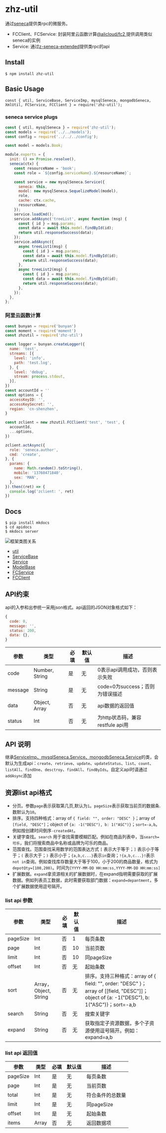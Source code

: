 # zhz-util

通过[seneca](https://www.npmjs.com/package/seneca)提供类rpc的微服务。

* FCClient、FCService: 封装阿里云函数计算[@alicloud/fc2
](https://www.npmjs.com/package/@alicloud/fc2)提供调用类似seneca的实例
* Service: 通过[z-seneca-extended](https://www.npmjs.com/package/z-seneca-extended)提供类rpc的api

## Install

```shell
$ npm install zhz-util
```

## Basic Usage

```javascipt
const { util, ServiceBase, ServiceImp, mysqlSeneca, mongodbSeneca, XmlUtil, FCService, FCClient } = require('zhz-util');
```

### seneca service plugs

```javascript
const { util, mysqlSeneca } = require('zhz-util');
const models = require('../../models');
const config = require('../../../config');

const model = models.Book;

module.exports = {
  init: () => Promise.resolve(),
  seneca(ctx) {
    const resourceName = 'book';
    const role = `${config.serviceName}.${resourceName}`;

    const service = new mysqlSeneca.Service({
      seneca: this,
      model: new mysqlSeneca.SequelizeModel(model),
      role,
      cache: ctx.cache,
      resourceName,
    });
    service.loadCmd();
    service.addAsync('treeList', async function (msg) {
      const { id } = msg.params;
      const data = await this.model.findById(id);
      return util.responseSuccess(data);
    });
    service.addAsync({
      async treeList1(msg) {
        const { id } = msg.params;
        const data = await this.model.findById(id);
        return util.responseSuccess(data);
      },
      async treeList2(msg) {
        const { id } = msg.params;
        const data = await this.model.findById(id);
        return util.responseSuccess(data);
      },
    });
  },
};

```

### 阿里云函数计算

```javascript
const bunyan = require('bunyan')
const moment = require('moment')
const zhzutil = require('zhz-util')

const logger = bunyan.createLogger({
  name: 'test',
  streams: [{
    level: 'info',
    path: 'test.log',
  }, {
    level: 'debug',
    stream: process.stdout,
  }],
})
const accountId = ''
const options = {
  accessKeyID: '',
  accessKeySecret: '',
  region: 'cn-shenzhen',
}

const zclient = new zhzutil.FCClient('test', 'test', {
  accountId,
  ...options,
})

zclient.actAsync({
  role: 'seneca.author',
  cmd: 'create',
}, {
  params: {
    name: Math.random().toString(),
    mobile: '13760471840',
    sex: 'MAN',
  },
}).then((ret) => {
  console.log('zclient: ', ret)
})

```

## Docs

```shell
$ pip install mkdocs
$ cd apidocs
$ mkdocs server
```

![框架类图关系](./框架类图关系.jpg)

- [util](./util)
- [ServiceBase](./ServiceBase)
- [Service](./Service)
- [ModelBase](./ModelBase)
- [FCService](./FCService)
- [FCClient](./FCClient)

## API约束

api的入参和出参统一采用json格式。api返回的JSON对象格式如下：

```javascript
{
  code: 0,
  message: '',
  status: 200,
  data: {},
}
```

|参数|类型|必填|默认值|描述|
|--- | --- | --- | --- | ---|
|code | Number, String | 是 | 无 | 0表示api调用成功，否则表示失败|
|message | String | 是 | 无 | code=0为success；否则为错误描述|
|data | Object, Array | 否 | 无 | api数据的返回值|
|status | Int | 否 | 无 | 为http状态码，兼容restfule api用|

## API 说明

继承[ServiceImp、mysqlSeneca.Service、mongodbSeneca.Service](./Service)的类，会默认为生成api：`create`、`retrieve`、`update`、`updateStatus`、`list`、`count`、`listAll`、`findOne`、`desctroy`、`findAll`、`findByIds`。自定义api时请通过`addAsync`添加

## 资源list api格式

* 分页。参数`page`表示获取第几页,默认为`1`。`pageSize`表示获取当前页的数据条.数默认为`10`。
* 排序。支持四种格式：array of `{ field: "", order: "DESC" }`；array of `[field, "DESC"]`；object of `{a: -1("DESC"), b: 1("ASC")}`；`sort=-a,b`。例如按创建时间倒序`-createdAt`。
* 关键字查找。`search` 用于查找需要模糊匹配。例如在商品列表中，当`search=可乐`，我们将搜索商品中名称或品牌为可乐的商品。
* 范围查找。范围查找采用数学的范围表达方式 `[` 表示大于等于；`]` 表示小于等于；`(` 表示大于；`)` 表示小于；`{a,b,c...}`表示`in`查询；`!{a,b,c...}!`表示`not in`查询。例如查找库存数量大于等于100，小于200的商品数量，格式为`depotQty=[100,200)`。时间为`[YYYY-MM-DD HH:mm:ss,YYYY-MM-DD HH:mm:ss]`
* 扩展数据。`expand`拿资源相关的扩展数据时，在expand指明需要获取的扩展数据。例如列表员工数据，此时需要获取部门数据：`expand=depantment`，多个扩展数据使用逗号隔开。

### list api 参数

|参数|类型|必填|默认值|描述|
|--- | --- | --- | --- | ---|
|pageSize | Int | 否 | 1 | 每页条数|
|page | Int | 否 | 10 | 当前页数|
|limit | Int | 否 | 10 | 同pageSize|
|offset | Int | 否 | 无 | 起始条数|
|sort | Array，Object, String | 否 | 无 | 排序。支持三种格式：array of { field: "", order: "DESC" }；array of [[field, "DESC"]]；object of {a: -1("DESC"), b: 1("ASC")}；sort=-a,b|
|search | String | 否 | 无 | 搜索关键字|
|expand | String | 否 | 无 | 获取指定子资源数据，多个子资源使用逗号隔开。例如：expand=a,b|

### list api 返回值

|参数|类型|必填|默认值|描述|
|--- | --- | --- | --- | ---|
|pageSize | Int | 是 | 无 | 每页条数|
|page | Int | 是 | 无 | 当前页数|
|total | Int | 是 | 无 | 符合条件的总数量|
|limit | Int | 是 | 无 | 同pageSize|
|offset | Int | 是 | 无 | 起始条数|
|items | Array | 否 | 无 | 返回数据项|
